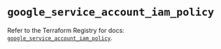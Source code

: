 # `google_service_account_iam_policy`

Refer to the Terraform Registry for docs: [`google_service_account_iam_policy`](https://registry.terraform.io/providers/hashicorp/google-beta/5.22.0/docs/resources/google_service_account_iam_policy).
